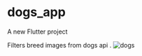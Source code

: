 # dogs_app

A new Flutter project

Filters breed images from dogs api .
![dogs](https://user-images.githubusercontent.com/29973296/189601464-d599c271-6c39-424e-97b1-1686bb44a430.PNG)
